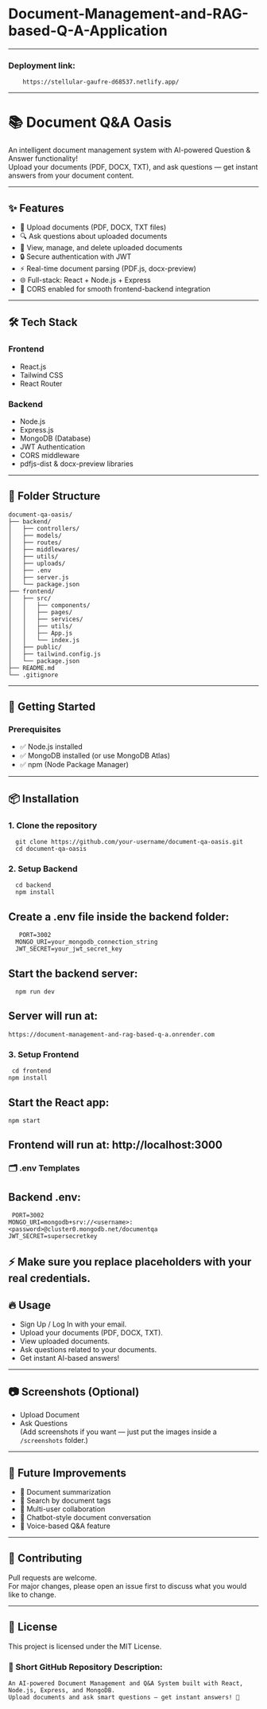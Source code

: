 # Document-Management-and-RAG-based-Q-A-Application
---
### Deployment link:
        https://stellular-gaufre-d68537.netlify.app/
---
# 📚 Document Q&A Oasis

An intelligent document management system with AI-powered Question & Answer functionality!  
Upload your documents (PDF, DOCX, TXT), and ask questions — get instant answers from your document content.

---

## ✨ Features

- 📝 Upload documents (PDF, DOCX, TXT files)
- 🔍 Ask questions about uploaded documents
- 📂 View, manage, and delete uploaded documents
- 🔒 Secure authentication with JWT
- ⚡ Real-time document parsing (PDF.js, docx-preview)
- 🌐 Full-stack: React + Node.js + Express
- 🚀 CORS enabled for smooth frontend-backend integration

---

## 🛠️ Tech Stack

### Frontend
- React.js
- Tailwind CSS
- React Router

### Backend
- Node.js
- Express.js
- MongoDB (Database)
- JWT Authentication
- CORS middleware
- pdfjs-dist & docx-preview libraries

---

## 📂 Folder Structure

    
    document-qa-oasis/
    ├── backend/
    │   ├── controllers/
    │   ├── models/
    │   ├── routes/
    │   ├── middlewares/
    │   ├── utils/
    │   ├── uploads/
    │   ├── .env
    │   ├── server.js
    │   └── package.json
    ├── frontend/
    │   ├── src/
    │   │   ├── components/
    │   │   ├── pages/
    │   │   ├── services/
    │   │   ├── utils/
    │   │   ├── App.js
    │   │   └── index.js
    │   ├── public/
    │   ├── tailwind.config.js
    │   └── package.json
    ├── README.md
    └── .gitignore
---

## 🚀 Getting Started

### Prerequisites

- ✅ Node.js installed
- ✅ MongoDB installed (or use MongoDB Atlas)
- ✅ npm (Node Package Manager)

---
## 📦 Installation

  ### 1. Clone the repository
      
      git clone https://github.com/your-username/document-qa-oasis.git
      cd document-qa-oasis
  ### 2. Setup Backend
      
      cd backend
      npm install
  ## Create a .env file inside the backend folder:
      
       PORT=3002
      MONGO_URI=your_mongodb_connection_string
      JWT_SECRET=your_jwt_secret_key

  ## Start the backend server:
      
      npm run dev
  ## Server will run at: 
    https://document-management-and-rag-based-q-a.onrender.com
  
  ### 3. Setup Frontend
      
     cd frontend
    npm install
  ## Start the React app:
    
    npm start
  ## Frontend will run at: http://localhost:3000

### 🗂️ .env Templates
 ## Backend .env:
     
     PORT=3002
    MONGO_URI=mongodb+srv://<username>:<password>@cluster0.mongodb.net/documentqa
    JWT_SECRET=supersecretkey
## ⚡ Make sure you replace placeholders with your real credentials.
## 🔥 Usage

- Sign Up / Log In with your email.
- Upload your documents (PDF, DOCX, TXT).
- View uploaded documents.
- Ask questions related to your documents.
- Get instant AI-based answers!

---

## 📷 Screenshots (Optional)
- Upload Document
- Ask Questions  
(Add screenshots if you want — just put the images inside a `/screenshots` folder.)

---

## 🚧 Future Improvements

- 📜 Document summarization
- 🔎 Search by document tags
- 👥 Multi-user collaboration
- 🤖 Chatbot-style document conversation
- 🎤 Voice-based Q&A feature

---

## 🤝 Contributing

Pull requests are welcome.  
For major changes, please open an issue first to discuss what you would like to change.

---

## 🪪 License

This project is licensed under the MIT License.

### 🧹 Short GitHub Repository Description:
    
    An AI-powered Document Management and Q&A System built with React, Node.js, Express, and MongoDB.  
    Upload documents and ask smart questions — get instant answers! 🚀

  




